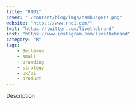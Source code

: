 ```yaml
---
title: "RN01"
cover: "./content/blog/imgs/hamburgers.png"
website: "https://www.rno1.com/"
twit: "https://twitter.com/livethebrand"
inst: "https://www.instagram.com/livethebrand"
category: "R"
tags:
    - Bellevue
    - small
    - branding
    - strategy
    - ux/ui
    - product
---
```


Description

